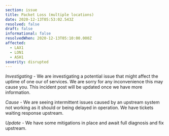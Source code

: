 ```yaml
---
section: issue
title: Packet Loss (multiple locations)
date: 2020-12-13T05:53:02.543Z
resolved: false
draft: false
informational: false
resolvedWhen: 2020-12-13T05:10:00.000Z
affected:
  - LAX1
  - LON1
  - ASH1
severity: disrupted
---
```

*Investigating* - We are investigating a potential issue that might affect the uptime of one our of services. We are sorry for any inconvenience this may cause you. This incident post will be updated once we have more information.

*Cause* - We are seeing intermittent issues caused by an upstream system not working as it should or being delayed in operation. We have tickets waiting response upstream.

*Update* - We have some mitigations in place and await full diagnosis and fix upstream.